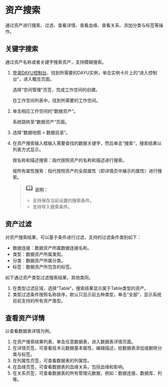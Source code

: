 # 资产搜索<a name="dayu_01_0809"></a>

通过资产进行搜索、过滤、查看详情、查看血缘、查看关系、添加分类与标签等操作。

## 关键字搜索<a name="zh-cn_topic_0159221299_section248546111311"></a>

通过资产名称或者关键字搜索资产，支持模糊搜索。

1.  [登录DAYU控制台](https://console.huaweicloud.com/dayu/)，找到所需要的DAYU实例，单击实例卡片上的“进入控制台”，进入概览页面。

    选择“空间管理”页签，完成工作空间的创建。

    在工作空间列表中，找到所需要的工作空间。


1.  单击相应工作空间的“数据资产“。

    系统跳转至“数据资产“页面。


1.  选择“数据地图  \>  数据目录“。
2.  在资产搜索输入框输入需要查找的数据关键字，然后单击“搜索“，搜索结果以列表方式显示。

    按名称和描述搜索：指代按照资产的名称和描述进行搜索。

    按所有属性搜索：指代按照资产的全部属性（即详情页中展示的属性）进行搜索。

    >![](public_sys-resources/icon-note.gif) **说明：**   
    >-   支持保存当前设置的搜索条件。  
    >-   支持导入搜索条件。  


## 资产过滤<a name="zh-cn_topic_0159221299_section13818418101810"></a>

对资产搜索结果，可以基于条件进行过滤，支持的过滤条件类别如下：

-   数据连接：数据资产所属数据连接名称。
-   类型：数据资产所属类型。
-   分类：数据资产所属分类。
-   标签：数据资产所包含的标签。

如下通过资产类型过滤搜索结果，其他类同。

1.  在类型过滤区域，选择“Table“，搜索结果显示属于Table类型的资产。
2.  类型过滤条件按照名称排序，默认只显示前五种类型，单击“全部“，显示系统目前支持的所有资产类型。

## 查看资产详情<a name="zh-cn_topic_0159221299_section196410388381"></a>

以查看数据表详情为例。

1.  在资产搜索结果列表，单击任意数据表，进入数据表详情页面。
2.  在详情页签，可查看技术元数据基本属性，编辑描述，给数据表添加或删除分类与标签。
3.  在列属性页签，可查看数据表的列属性。
4.  在血缘页签，可查看数据表的血缘关系，包括血缘和影响。
5.  在关系页签，可查看数据表的所有管理元数据，例如：数据连接、数据库、列等。

